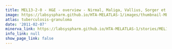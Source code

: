 ```yaml
---
title: MEL13-2-0 - H&E - overview - Nirmal, Maliga, Vallius, Sorger et al., 2021
image: https://labsyspharm.github.io/HTA-MELATLAS-1/images/thumbnail-MEL13-2-0-he-overview.jpg
atlas: tuberculosis-granuloma
date: '2011-02-07'
minerva_link: https://labsyspharm.github.io/HTA-MELATLAS-1/stories/MEL13-2-0-he-overview.html
info_link: null
show_page_link: false
---
```

